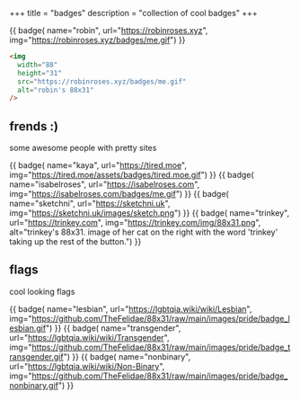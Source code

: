 +++
title = "badges"
description = "collection of cool badges"
+++

{{ badge(
    name="robin",
    url="https://robinroses.xyz",
    img="https://robinroses.xyz/badges/me.gif") }}

```html
<img
  width="88"
  height="31"
  src="https://robinroses.xyz/badges/me.gif"
  alt="robin's 88x31"
/>
```

## frends :)

some awesome people with pretty sites

{{ badge(
    name="kaya",
    url="https://tired.moe",
    img="https://tired.moe/assets/badges/tired.moe.gif") }}
{{ badge(
    name="isabelroses",
    url="https://isabelroses.com",
    img="https://isabelroses.com/badges/me.gif") }}
{{
   badge(
    name="sketchni",
    url="https://sketchni.uk",
    img="https://sketchni.uk/images/sketch.png") }}
{{ badge(
    name="trinkey",
    url="https://trinkey.com",
    img="https://trinkey.com/img/88x31.png",
    alt="trinkey's 88x31. image of her cat on the right with the word 'trinkey' taking up the rest of the button.") }}

## flags

cool looking flags

{{ badge(
    name="lesbian",
    url="https://lgbtqia.wiki/wiki/Lesbian",
    img="https://github.com/TheFelidae/88x31/raw/main/images/pride/badge_lesbian.gif") }}
{{ badge(
    name="transgender",
    url="https://lgbtqia.wiki/wiki/Transgender",
    img="https://github.com/TheFelidae/88x31/raw/main/images/pride/badge_transgender.gif") }}
{{ badge(
    name="nonbinary",
    url="https://lgbtqia.wiki/wiki/Non-Binary",
    img="https://github.com/TheFelidae/88x31/raw/main/images/pride/badge_nonbinary.gif") }}
